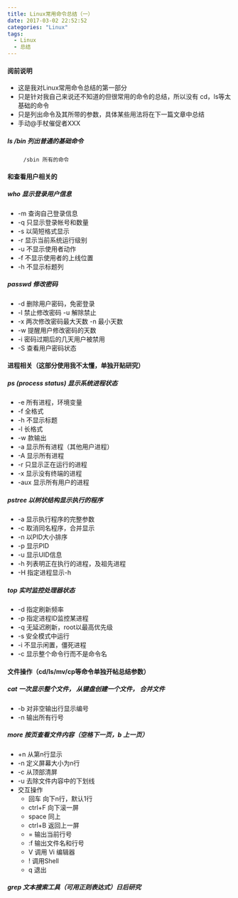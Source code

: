 ```yaml
---
title: Linux常用命令总结（一）
date: 2017-03-02 22:52:52
categories: "Linux"
tags: 
  - Linux
  - 总结
---
```

#### 阅前说明
- 这是我对Linux常用命令总结的第一部分
- 只是针对我自己来说还不知道的但很常用的命令的总结，所以没有 cd，ls等太基础的命令
- 只是列出命令及其所带的参数，具体某些用法将在下一篇文章中总结
- 手动@手杖催促者XXX
<!--more-->

##### ls /bin 列出普通的基础命令
		 /sbin 所有的命令
#### 和查看用户相关的

##### who 显示登录用户信息
- -m 查询自己登录信息
- -q 只显示登录帐号和数量
- -s 以简短格式显示
- -r 显示当前系统运行级别
- -u 不显示使用者动作
- -f 不显示使用者的上线位置
- -h 不显示标题列

##### passwd 修改密码
- -d 删除用户密码，免密登录
- -l 禁止修改密码 -u 解除禁止
- -x 两次修改密码最大天数 -n 最小天数
- -w 提醒用户修改密码的天数
- -i 密码过期后的几天用户被禁用
- -S 查看用户密码状态

#### 进程相关（这部分使用我不太懂，单独开贴研究）

##### ps (process status) 显示系统进程状态
- -e 所有进程，环境变量
- -f 全格式
- -h 不显示标题
- -l 长格式
- -w 款输出
- -a 显示所有进程（其他用户进程）
- -A 显示所有进程
- -r 只显示正在运行的进程
- -x 显示没有终端的进程
- -aux 显示所有用户的进程

##### pstree 以树状结构显示执行的程序
- -a 显示执行程序的完整参数
- -c 取消同名程序，合并显示
- -n 以PID大小排序
- -p 显示PID
- -u 显示UID信息
- -h 列表明正在执行的进程，及祖先进程
- -H 指定进程显示-h
 
##### top 实时监控处理器状态
- -d 指定刷新频率
- -p 指定进程ID监控某进程
- -q 无延迟刷新，root以最高优先级
- -s 安全模式中运行
- -i 不显示闲置，僵死进程
- -c 显示整个命令行而不是命令名

#### 文件操作（cd/ls/mv/cp等命令单独开帖总结参数）
##### cat 一次显示整个文件， 从键盘创建一个文件， 合并文件
- -b 对非空输出行显示编号
- -n 输出所有行号

##### more 按页查看文件内容（空格下一页，b 上一页）
- +n 从第n行显示
- -n 定义屏幕大小为n行
- -c 从顶部清屏
- -u 去除文件内容中的下划线
- 交互操作
  - 回车 向下n行，默认1行
  - ctrl+F 向下滚一屏
  - space 同上
  - ctrl+B 返回上一屏
  - = 输出当前行号
  - :f 输出文件名和行号
  - V 调用 Vi 编辑器
  - ! 调用Shell
  - q 退出
  
##### grep 文本搜索工具（可用正则表达式）日后研究